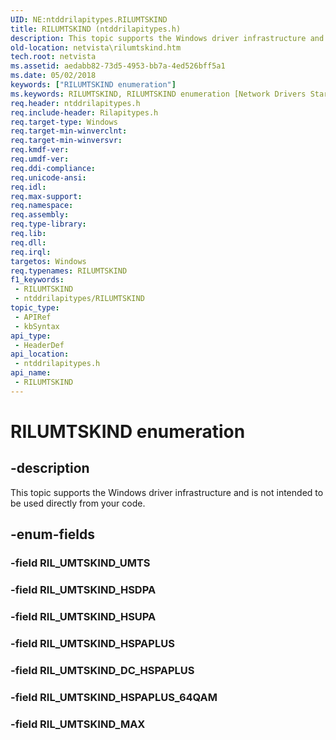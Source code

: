 ```yaml
---
UID: NE:ntddrilapitypes.RILUMTSKIND
title: RILUMTSKIND (ntddrilapitypes.h)
description: This topic supports the Windows driver infrastructure and is not intended to be used directly from your code.
old-location: netvista\rilumtskind.htm
tech.root: netvista
ms.assetid: aedabb82-73d5-4953-bb7a-4ed526bff5a1
ms.date: 05/02/2018
keywords: ["RILUMTSKIND enumeration"]
ms.keywords: RILUMTSKIND, RILUMTSKIND enumeration [Network Drivers Starting with Windows Vista], RIL_UMTSKIND_DC_HSPAPLUS, RIL_UMTSKIND_HSDPA, RIL_UMTSKIND_HSPAPLUS, RIL_UMTSKIND_HSPAPLUS_64QAM, RIL_UMTSKIND_HSUPA, RIL_UMTSKIND_MAX, netvista.rilumtskind, ntddrilapitypes/RILUMTSKIND, ntddrilapitypes/RIL_UMTSKIND_DC_HSPAPLUS, ntddrilapitypes/RIL_UMTSKIND_HSDPA, ntddrilapitypes/RIL_UMTSKIND_HSPAPLUS, ntddrilapitypes/RIL_UMTSKIND_HSPAPLUS_64QAM, ntddrilapitypes/RIL_UMTSKIND_HSUPA, ntddrilapitypes/RIL_UMTSKIND_MAX
req.header: ntddrilapitypes.h
req.include-header: Rilapitypes.h
req.target-type: Windows
req.target-min-winverclnt: 
req.target-min-winversvr: 
req.kmdf-ver: 
req.umdf-ver: 
req.ddi-compliance: 
req.unicode-ansi: 
req.idl: 
req.max-support: 
req.namespace: 
req.assembly: 
req.type-library: 
req.lib: 
req.dll: 
req.irql: 
targetos: Windows
req.typenames: RILUMTSKIND
f1_keywords:
 - RILUMTSKIND
 - ntddrilapitypes/RILUMTSKIND
topic_type:
 - APIRef
 - kbSyntax
api_type:
 - HeaderDef
api_location:
 - ntddrilapitypes.h
api_name:
 - RILUMTSKIND
---
```


# RILUMTSKIND enumeration


## -description

This topic supports the Windows driver infrastructure and is not intended to be used directly from your code.

## -enum-fields

### -field RIL_UMTSKIND_UMTS

### -field RIL_UMTSKIND_HSDPA

### -field RIL_UMTSKIND_HSUPA

### -field RIL_UMTSKIND_HSPAPLUS

### -field RIL_UMTSKIND_DC_HSPAPLUS

### -field RIL_UMTSKIND_HSPAPLUS_64QAM

### -field RIL_UMTSKIND_MAX

